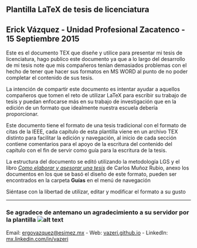 Plantilla LaTeX de tesis de licenciatura  
 -----------------------------------------------------------------------------
   Erick Vázquez  - Unidad Profesional Zacatenco - 15 Septiembre 2015
 -----------------------------------------------------------------------------
Este es el documento TEX que diseñe y utilice para presentar mi tesis de licenciatura, 
hago publico este documento ya que a lo largo del desarrollo de mi tesis note
que mis compañeros tenían demasiados problemas con el hecho de tener que hacer 
sus formatos en MS WORD al punto de no poder completar el contenido de sus tesis.

La intención de compartir este documento es intentar ayudar a aquellos compañeros 
que tomen el reto de utilizar LaTeX para escribir su trabajo de tesis y puedan 
enfocarse más en su trabajo de investigación que en la edición de un formato que 
idealmente nuestra escuela debería proporcionar.

Este documento tiene el formato de una tesis tradicional con el formato de citas 
de la IEEE, cada capítulo de esta plantilla viene en un archivo TEX distinto para 
facilitar la edición y navegación, al inicio de cada sección contiene comentarios
para el apoyo de la escritura del contenido del capítulo con el fin de servir 
como guía para la escritura de la tesis.

La estructura del documento se editó utilizando la metodología LGS y el libro 
[_Como elaborar y asesorar una tesis_](http://mx.casadellibro.com/libro-como-elaborar-y-asesorar-una-investigacion-de-tesis-2-ed/9786073204569/1836869) de Carlos Muñoz Rubio, 
anexo los documentos en los que se basó el diseño de este formato, 
pueden ser encontrados en la carpeta **Guías** en el menú de navegación
 
Siéntase con la libertad de utilizar, editar y modificar el formato a su gusto  

---
### Se agradece de antemano un agradecimiento a su servidor por la plantilla ![alt text](https://github.com/vazeri/Tesis-Licenciatura/blob/master/Tesis/Imagenes/suerte.png "¡Suerte!")

Email: <a href="ergovazquez@esimez.mx">ergovazquez@esimez.mx</a> -  Web: [vazeri.github.io](https://vazeri.github.io)  -  LinkedIn: [mx.linkedin.com/in/vazeri](https://mx.linkedin.com/in/vazeri)  


